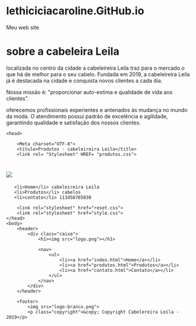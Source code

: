 # lethiciciacaroline.GitHub.io
Meu web site 
 
<h1>sobre a cabeleira Leila</h1>

<p>localizada no centro da cidade a cabeleireira Leila traz para o mercado o que há de melhor para o seu cabelo.
Fundada em 2019, a cabeleireira Leila já é destacada na cidade e conquista novos clientes a cada dia.</p>

<p>Nossa missão é: "proporcionar auto-estima e qualidade de vida aos clientes".</p>

<p> oferecemos profissionais experientes e antenados ás mudança no mundo da moda.
O atendimento possui padrão de excelência e agilidade, garantindo qualidade e satisfação dos nossos clientes.</p>
  
  <!DOCTYPE  html>
  <htmls>

    <head>
    
        <Meta charset="UTF-8">
        <titule>Produtos - cabeleireira Leila</title>
        <link rel= "Stylesheet" HREF= "produtos.css">
  </head>
  <body>
     <Hélder>
         <h1><img src="Logo.png"></h1>

       <li>Home</li> cabeleireira Leila
       <li>Produtos</li> cabelos
       <li>contato</li> 113456765030


<!DOCTYPE html>
<html>
    <head>
        <meta charset="UTF-8">
        <title>Contato - cabeleireira leila</title>

        <link rel="stylesheet" href="reset.css">
        <link rel="stylesheet" href="style.css">
    </head>
    <body>
        <header>
            <div class="caixa">
                <h1><img src="logo.png"></h1>

                <nav>
                    <ul>
                        <li><a href="index.html">Home</a></li>
                        <li><a href="produtos.html">Produtos</a></li>
                        <li><a href="contato.html">Contato</a></li>
                    </ul>
                </nav>
            </div>
        </header>

        <footer>
            <img src="logo-branco.png">
            <p class="copyright">&copy; Copyright Cabelereira Leila - 2019</p>
